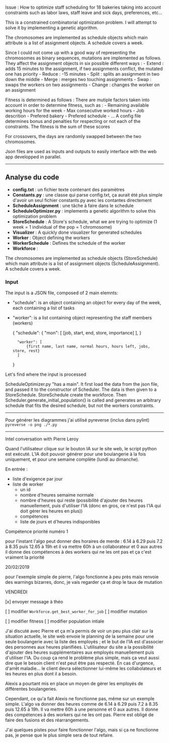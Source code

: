 Issue : How to optimize staff scheduling for 18 bakeries taking into account constraints such as labor laws, staff leave and sick days, preferences, etc...

This is a constrained combinatorial optimization problem.
I will attempt to solve it by implementing a genetic algorithm.

The chromosomes are implemented as schedule objects which main attribute is a list of assignment objects. A schedule covers a week.

Since I could not come up with a good way of representing the chromosomes as binary sequences, mutations are implemented as follows. They affect the assignment objects in six possible different ways :
    - Extend : adds 15 minutes to the assignment, if two assignments conflict, the mutated one has priority
    - Reduce : -15 minutes
    - Split : splits an assignment in two down the middle
    - Merge : merges two touching assignments
    - Swap : swaps the workers on two assignments
    - Change : changes the worker on an assignment


Fitness is determined as follows :
There are mutiple factors taken into account in order to determine fitness, such as :
    - Remaining available working hours for the week
    - Max consecutive worked hours
    - Job descrition
    - Prefered bakery
    - Prefered schedule 
    - ...
A config file determines bonus and penalties for respecting or not each of the constraints. The fitness is the sum of these scores

For crossovers, the days are randomly swapped between the two chromosomes.

Json files are used as inputs and outputs to easily interface with the web app developped in parallel.

--------------

## Analyse du code

* **config.txt** : un fichier texte contenant des paramètres
* **Constants.py** : une classe qui parse config.txt, ça aurait été plus simple d'avoir un seul fichier constants.py avec les contantes directement
* **ScheduleAssignment** : une tâche à faire dans le schedule
* **ScheduleOptimizer.py** : implements a genetic algorithm to solve this optimization problem
* **StoreSchedule** : A Store's schedule, what we are trying to optimize (1 week = 1 individual of the pop = 1 chromosome)
* **Visualizer** : A quickly done visualizer for generated schedules
* **Worker** : Object defining the workers
* **WorkerSchedule** : Defines the schedule of the worker
* **Workforce** :


The chromosomes are implemented as schedule objects (StoreSchedule) which main attribute is a list of assignment objects (ScheduleAssignment). A schedule covers a week.

### Input

The input is a JSON file, composed of 2 main elemnts:

* "schedule": is an object containing an object for every day of the week, each containing a list of tasks
* "worker": is a list containing object representing the staff members (workers)


    {
        "schedule": {
            "mon": [
                [job, start, end, store, importance]
            ],
        }

        "worker": [
            {first name, last name, normal hours, hours left, jobs, store, rest}
        ]
    }


Let's find where the input is processed

ScheduleOptimizer.py "has a main". It first load the data from the json file, and
passed it to the constructor of Scheduler. The data is then given to a StoreSchedule.
StoreSchedule create the workforce. Then Scheduler.generate_initial_population()
is called and generates an arbitrary schedule that fits the desired schedule, but
not the workers constraints.

---------------
Pour générer les diagrammes j'ai utilisé pyreverse (inclus dans pylint)
`pyreverse -o png ./*.py`

-------------
Intel conversation with Pierre Leroy

Quand l'utilisateur clique sur le bouton IA sur le site web, le script python
est exécuté. L'IA doit pouvoir générer pour une boulangerie à la fois
uniquement, et pour une semaine complète (lundi au dimanche).

En entrée :

* liste d'exigence par jour
* liste de worker
  * un id
  * nombre d'heures semaime normale
  * nombre d'heures qui reste (possibilité d'ajouter des heures manuellement,
puis d'utiliser l'IA (donc en gros, ce n'est pas l'IA qui doit gérer les heures
en plus))
  * compétences
  * liste de jours et d'heures indisponibles

Compétence priorité numéro 1  

pour l'instant l'algo peut donner des horaires de merde :  6.14 à 6.29 puis
7.2 à 8.35 puis 12.65 à 19h
et il va mettre 60h à un collaborateur et 0 aux autres
il donne des compétences à des workers qui ne les ont pas et ça c'est vraiment
la priorité

20/02/2019

pour l'exemple simple de pierre, l'algo fonctionne à peu près mais renvoie des
warnings bizarres, donc, je vais regarder ça et drop le taux de mutation



VENDREDI

[x] envoyer message à théo

[ ] modifier `Workforce.get_best_worker_for_job`
[ ] modifier mutation

[ ] modifier fitness
[ ] modifier population intiale







J'ai discuté avec Pierre et ça m'a permis de voir un peu plus clair sur la situation actuelle,
le site web envoie le planning de la semaine pour une seule boulangerie avec
la liste des employés ; et le but de l'IA est d'associer des personnes aux heures
planifiées. L'utilisateur du site a la possibilité d'ajouter des heures supplémentaires aux employés
manuellement puis d'utiliser l'IA. Du coup ça rend le problème plus simple, mais
ça veut aussi dire que le besoin client n'est peut être pas respecté. En cas
d'urgence, d'arrêt maladie... le client devra sélectionner lui-même les collabolateurs
et les heures en plus dont il a besoin.

Alexis a pourtant mis en place un moyen de gérer les employés de différentes
boulangeries.

Cependant, ce qu'a fait Alexis ne fonctionne pas, même sur un exemple simple.
L'algo va donner des heures comme de 6.14 à 6.29 puis 7.2 à 8.35 puis 12.65 à 19h.
Il va mettre 60h à une personne et 0 aux autres. Il donne des compétences à des
workers qui ne les ont pas. Pierre est obligé de faire des fusions et des
réarrangements.

J'ai quelques pistes pour faire fonctionner l'algo, mais si ça ne fonctionne pas,
je pense que le plus simple sera de tout refaire.
